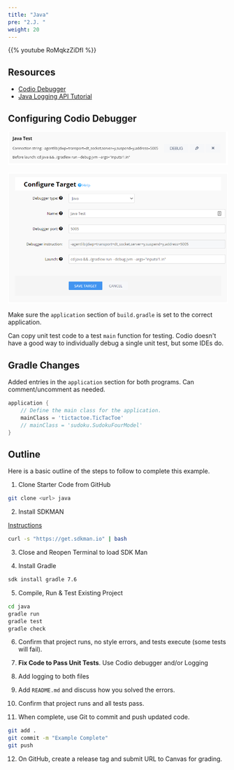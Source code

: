 ```yaml
---
title: "Java"
pre: "2.J. "
weight: 20
---
```


{{% youtube RoMqkzZiDfI %}}

## Resources

* [Codio Debugger](https://docs.codio.com/project/ide/features/#debugging)
* [Java Logging API Tutorial](https://www.vogella.com/tutorials/Logging/article.html)

## Configuring Codio Debugger

![Java](/images/e5/java.png)

![Java 2](/images/e5/java2.png)

Make sure the `application` section of `build.gradle` is set to the correct application.

Can copy unit test code to a test `main` function for testing. Codio doesn't have a good way to individually debug a single unit test, but some IDEs do.

## Gradle Changes

Added entries in the `application` section for both programs. Can comment/uncomment as needed.

```groovy
application {
    // Define the main class for the application.
    mainClass = 'tictactoe.TicTacToe'
    // mainClass = 'sudoku.SudokuFourModel'
}
```

## Outline

Here is a basic outline of the steps to follow to complete this example.

1. Clone Starter Code from GitHub

```bash
git clone <url> java
```

2. Install SDKMAN

[Instructions](https://sdkman.io/install)

```bash
curl -s "https://get.sdkman.io" | bash
```

3. Close and Reopen Terminal to load SDK Man

4. Install Gradle

```bash
sdk install gradle 7.6
```

5. Compile, Run & Test Existing Project

```bash
cd java
gradle run
gradle test
gradle check
```

6. Confirm that project runs, no style errors, and tests execute (some tests will fail). 

7. **Fix Code to Pass Unit Tests**. Use Codio debugger and/or Logging

8. Add logging to both files

9. Add `README.md` and discuss how you solved the errors.

10. Confirm that project runs and all tests pass.

11. When complete, use Git to commit and push updated code. 

```bash
git add .
git commit -m "Example Complete"
git push
```

12. On GitHub, create a release tag and submit URL to Canvas for grading. 